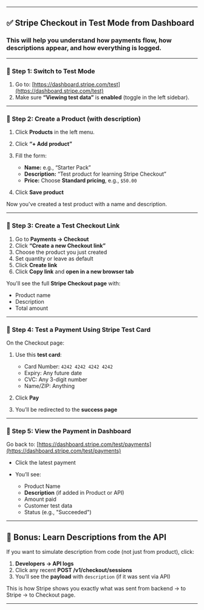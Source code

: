 
---

## ✅  Stripe Checkout in Test Mode from Dashboard
### This will help you understand how payments flow, how descriptions appear, and how everything is logged.

---

### 🔹 Step 1: Switch to Test Mode

1. Go to: [https://dashboard.stripe.com/test](https://dashboard.stripe.com/test)
2. Make sure **“Viewing test data”** is **enabled** (toggle in the left sidebar).

---

### 🔹 Step 2: Create a Product (with description)

1. Click **Products** in the left menu.
2. Click **“+ Add product”**
3. Fill the form:

   * **Name:** e.g., “Starter Pack”
   * **Description:** “Test product for learning Stripe Checkout”
   * **Price:** Choose **Standard pricing**, e.g., `$50.00`
4. Click **Save product**

Now you've created a test product with a name and description.

---

### 🔹 Step 3: Create a Test Checkout Link

1. Go to **Payments → Checkout**
2. Click **“Create a new Checkout link”**
3. Choose the product you just created
4. Set quantity or leave as default
5. Click **Create link**
6. Click **Copy link** and **open in a new browser tab**

You'll see the full **Stripe Checkout page** with:

* Product name
* Description
* Total amount

---

### 🔹 Step 4: Test a Payment Using Stripe Test Card

On the Checkout page:

1. Use this **test card**:

   * Card Number: `4242 4242 4242 4242`
   * Expiry: Any future date
   * CVC: Any 3-digit number
   * Name/ZIP: Anything
2. Click **Pay**
3. You’ll be redirected to the **success page**

---

### 🔹 Step 5: View the Payment in Dashboard

Go back to: [https://dashboard.stripe.com/test/payments](https://dashboard.stripe.com/test/payments)

* Click the latest payment
* You’ll see:

  * Product Name
  * **Description** (if added in Product or API)
  * Amount paid
  * Customer test data
  * Status (e.g., "Succeeded")

---

## 🧠 Bonus: Learn Descriptions from the API

If you want to simulate description from code (not just from product), click:

1. **Developers → API logs**
2. Click any recent **POST /v1/checkout/sessions**
3. You’ll see the **payload** with `description` (if it was sent via API)

This is how Stripe shows you exactly what was sent from backend → to Stripe → to Checkout page.

---


